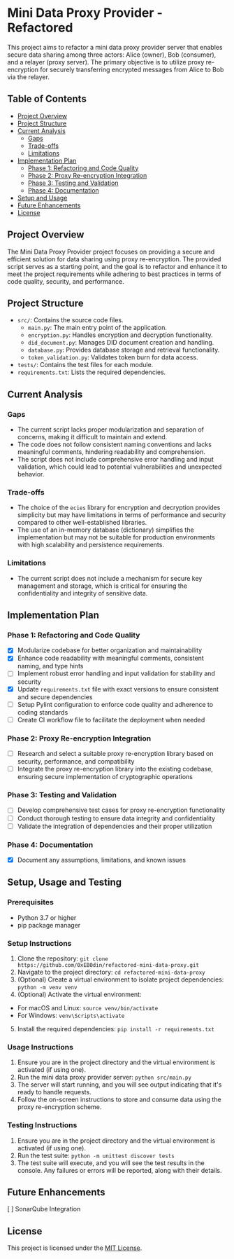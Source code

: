 # Mini Data Proxy Provider - Refactored

This project aims to refactor a mini data proxy provider server that enables secure data sharing among three actors: Alice (owner), Bob (consumer), and a relayer (proxy server). The primary objective is to utilize proxy re-encryption for securely transferring encrypted messages from Alice to Bob via the relayer.

## Table of Contents
- [Project Overview](#project-overview)
- [Project Structure](#project-structure)
- [Current Analysis](#current-analysis)
  - [Gaps](#gaps)
  - [Trade-offs](#trade-offs)
  - [Limitations](#limitations)
- [Implementation Plan](#implementation-plan)
  - [Phase 1: Refactoring and Code Quality](#phase-1-refactoring-and-code-quality)
  - [Phase 2: Proxy Re-encryption Integration](#phase-2-proxy-re-encryption-integration)
  - [Phase 3: Testing and Validation](#phase-3-testing-and-validation)
  - [Phase 4: Documentation](#documentation)
- [Setup and Usage](#setup-and-usage)
- [Future Enhancements](#future-enhancements)
- [License](#license)

## Project Overview

The Mini Data Proxy Provider project focuses on providing a secure and efficient solution for data sharing using proxy re-encryption. The provided script serves as a starting point, and the goal is to refactor and enhance it to meet the project requirements while adhering to best practices in terms of code quality, security, and performance.

## Project Structure
- `src/`: Contains the source code files.
  - `main.py`: The main entry point of the application.
  - `encryption.py`: Handles encryption and decryption functionality.
  - `did_document.py`: Manages DID document creation and handling.
  - `database.py`: Provides database storage and retrieval functionality.
  - `token_validation.py`: Validates token burn for data access.
- `tests/`: Contains the test files for each module.
- `requirements.txt`: Lists the required dependencies.


## Current Analysis

### Gaps
- The current script lacks proper modularization and separation of concerns, making it difficult to maintain and extend.
- The code does not follow consistent naming conventions and lacks meaningful comments, hindering readability and comprehension.
- The script does not include comprehensive error handling and input validation, which could lead to potential vulnerabilities and unexpected behavior.

### Trade-offs
- The choice of the `ecies` library for encryption and decryption provides simplicity but may have limitations in terms of performance and security compared to other well-established libraries.
- The use of an in-memory database (dictionary) simplifies the implementation but may not be suitable for production environments with high scalability and persistence requirements.

### Limitations
- The current script does not include a mechanism for secure key management and storage, which is critical for ensuring the confidentiality and integrity of sensitive data.

## Implementation Plan

### Phase 1: Refactoring and Code Quality
- [x] Modularize codebase for better organization and maintainability
- [x] Enhance code readability with meaningful comments, consistent naming, and type hints
- [ ] Implement robust error handling and input validation for stability and security
- [x] Update `requirements.txt` file with exact versions to ensure consistent and secure dependencies
- [ ] Setup Pylint configuration to enforce code quality and adherence to coding standards
- [ ] Create CI workflow file to facilitate the deployment when needed

### Phase 2: Proxy Re-encryption Integration
- [ ] Research and select a suitable proxy re-encryption library based on security, performance, and compatibility
- [ ] Integrate the proxy re-encryption library into the existing codebase, ensuring secure implementation of cryptographic operations

### Phase 3: Testing and Validation
- [ ] Develop comprehensive test cases for proxy re-encryption functionality
- [ ] Conduct thorough testing to ensure data integrity and confidentiality
- [ ] Validate the integration of dependencies and their proper utilization

### Phase 4: Documentation
- [x] Document any assumptions, limitations, and known issues

## Setup, Usage and Testing

### Prerequisites
- Python 3.7 or higher
- pip package manager

### Setup Instructions
1. Clone the repository:
`git clone https://github.com/0xEB0din/refactored-mini-data-proxy.git`
2. Navigate to the project directory:
`cd refactored-mini-data-proxy`
3. (Optional) Create a virtual environment to isolate project dependencies:
`python -m venv venv`
4. (Optional) Activate the virtual environment:
  - For macOS and Linux: `source venv/bin/activate`
  - For Windows: `venv\Scripts\activate`
5. Install the required dependencies:
`pip install -r requirements.txt`

### Usage Instructions
1. Ensure you are in the project directory and the virtual environment is activated (if using one).
2. Run the mini data proxy provider server:
`python src/main.py`
3. The server will start running, and you will see output indicating that it's ready to handle requests.
4. Follow the on-screen instructions to store and consume data using the proxy re-encryption scheme.

### Testing Instructions
1. Ensure you are in the project directory and the virtual environment is activated (if using one).
2. Run the test suite:
`python -m unittest discover tests`
3. The test suite will execute, and you will see the test results in the console. Any failures or errors will be reported, along with their details.

## Future Enhancements
[ ] SonarQube Integration

## License

This project is licensed under the [MIT License](LICENSE).